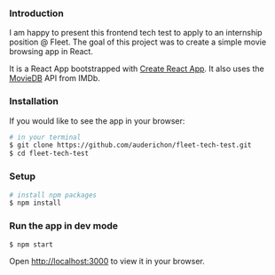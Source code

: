 ### Introduction

I am happy to present this frontend tech test to apply to an internship position @ Fleet.
The goal of this project was to create a simple movie browsing app in React.

It is a React App bootstrapped with [Create React App](https://github.com/facebook/create-react-app).
It also uses the [MovieDB](https://www.themoviedb.org/) API from IMDb.

### Installation

If you would like to see the app in your browser:
```bash
# in your terminal
$ git clone https://github.com/auderichon/fleet-tech-test.git
$ cd fleet-tech-test
```

### Setup

```bash
# install npm packages
$ npm install
```

### Run the app in dev mode

```bash
$ npm start
```
Open [http://localhost:3000](http://localhost:3000) to view it in your browser.
